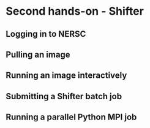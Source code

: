 # Second hands-on - Shifter

## Logging in to NERSC
## Pulling an image
## Running an image interactively
## Submitting a Shifter batch job
## Running a parallel Python MPI job
